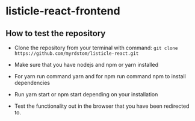 # listicle-react-frontend

## How to test the repository

 - Clone the repository from your terminal with command: `git clone https://github.com/myrdstom/listicle-react.git`
 
- Make sure that you have nodejs and npm or yarn installed

- For yarn run command yarn and for npm run command npm to install dependencies

- Run yarn start or npm start depending on your installation

- Test the functionality out in the browser that you have been redirected to.

